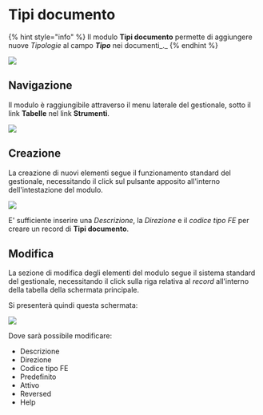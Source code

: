 # Tipi documento

{% hint style="info" %}
Il modulo **Tipi documento** permette di aggiungere nuove _Tipologie_ al campo _**Tipo**_ nei documenti\_.\_
{% endhint %}

![](https://firebasestorage.googleapis.com/v0/b/gitbook-x-prod.appspot.com/o/spaces%2F-LZJeLg23eVDvrCv74U7-887967055%2Fuploads%2FQXYseQusPjWPii5YsWvJ%2Ffile.png?alt=media)

## Navigazione

Il modulo è raggiungibile attraverso il menu laterale del gestionale, sotto il link **Tabelle** nel link **Strumenti**.

![](https://firebasestorage.googleapis.com/v0/b/gitbook-x-prod.appspot.com/o/spaces%2F-LZJeLg23eVDvrCv74U7-887967055%2Fuploads%2F5qntYl89JAJUG0HE5imO%2Ffile.png?alt=media)

## Creazione

La creazione di nuovi elementi segue il funzionamento standard del gestionale, necessitando il click sul pulsante apposito all'interno dell'intestazione del modulo.

![](https://firebasestorage.googleapis.com/v0/b/gitbook-x-prod.appspot.com/o/spaces%2F-LZJeLg23eVDvrCv74U7-887967055%2Fuploads%2F4irYSmG2mex5eh6Wo7s2%2Ffile.png?alt=media)

E' sufficiente inserire una _Descrizione_, la _Direzione_ e il _codice tipo FE_ per creare un record di **Tipi documento**.

## Modifica

La sezione di modifica degli elementi del modulo segue il sistema standard del gestionale, necessitando il click sulla riga relativa al _record_ all'interno della tabella della schermata principale.

Si presenterà quindi questa schermata:

![](https://firebasestorage.googleapis.com/v0/b/gitbook-x-prod.appspot.com/o/spaces%2F-LZJeLg23eVDvrCv74U7-887967055%2Fuploads%2FAdT6ktqGzABZuUR02GZS%2Ffile.png?alt=media)

Dove sarà possibile modificare:

* Descrizione
* Direzione
* Codice tipo FE
* Predefinito
* Attivo
* Reversed
* Help
